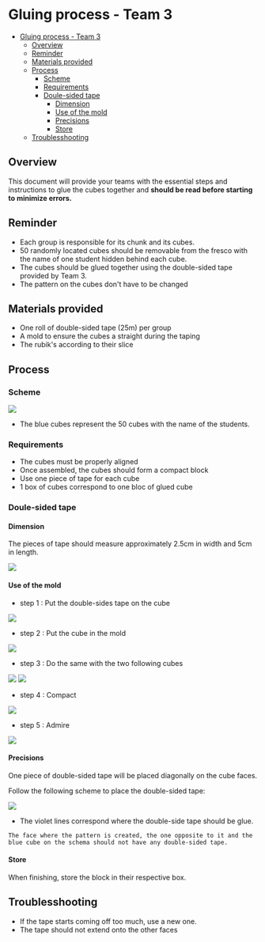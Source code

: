 # Gluing process - Team 3

- [Gluing process - Team 3](#gluing-process---team-3)
  - [Overview](#overview)
  - [Reminder](#reminder)
  - [Materials provided](#materials-provided)
  - [Process](#process)
    - [Scheme](#scheme)
    - [Requirements](#requirements)
    - [Doule-sided tape](#doule-sided-tape)
      - [Dimension](#dimension)
      - [Use of the mold](#use-of-the-mold)
      - [Precisions](#precisions)
      - [Store](#store)
  - [Troublesshooting](#troublesshooting)

## Overview

This document will provide your teams with the essential steps and instructions to glue the cubes together and **should be read before starting to minimize errors.**

## Reminder

- Each group is responsible for its chunk and its cubes.
- 50 randomly located cubes should be removable from the fresco with the name of one student hidden behind each cube.
- The cubes should be glued together using the double-sided tape provided by Team 3.
- The pattern on the cubes don't have to be changed

## Materials provided

- One roll of double-sided tape (25m) per group
- A mold to ensure the cubes a straight during the taping
- The rubik's according to their slice

## Process

### Scheme

<img src="../images/Cube_names.png" style="max-width: 100%">

- The blue cubes represent the 50 cubes with the name of the students.

### Requirements

- The cubes must be properly aligned
- Once assembled, the cubes should form a compact block
- Use one piece of tape for each cube
- 1 box of cubes correspond to one bloc of glued cube

### Doule-sided tape

#### Dimension

The pieces of tape should measure approximately 2.5cm in width and 5cm in length.

<img src="../images/tapeDimension.png" style="max-width: 15%">

#### Use of the mold

- step 1 : Put the double-sides tape on the cube
  
<img src="../images/step1.jpg" style="max-width: 45%">

- step 2 : Put the cube in the mold

<img src="../images/step2.jpg" style="max-width: 45%">

- step 3 : Do the same with the two following cubes

<img src="../images/step4.jpg" style="max-width: 45%">


<img src="../images/step5.jpg" style="max-width: 45%">

- step 4 : Compact

<img src="../images/step6.jpg" style="max-width: 45%">

- step 5 : Admire

<img src="../images/step7.jpg" style="max-width: 45%">

#### Precisions

One piece of double-sided tape will be placed diagonally on the cube faces.

Follow the following scheme to place the double-sided tape:

<img src="../images/glued.jpg" style="max-width: 55%">

- The violet lines correspond where the double-side tape should be glue.

``The face where the pattern is created, the one opposite to it and the blue cube on the schema should not have any double-sided tape.``

#### Store

When finishing, store the block in their respective box.

## Troublesshooting

- If the tape starts coming off too much, use a new one.
- The tape should not extend onto the other faces
